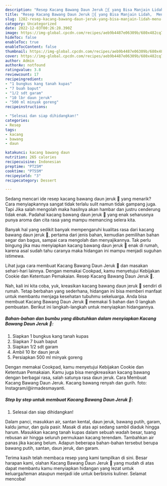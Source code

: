 ```yaml
---
description: "Resep Kacang Bawang Daun Jeruk 🍊{ yang Bisa Manjain Lidah,  Menu Buat lebaran"
title: "Resep Kacang Bawang Daun Jeruk 🍊{ yang Bisa Manjain Lidah,  Menu Buat lebaran"
slug: 1282-resep-kacang-bawang-daun-jeruk-yang-bisa-manjain-lidah-menu-buat-lebaran
category: Uncategorized
date: 2022-12-03T00:26:28.390Z
image: https://img-global.cpcdn.com/recipes/aeb9b4487e06309b/680x482cq70/kacang-bawang-daun-jeruk-foto-resep-utama.jpg
hideToc: false
enableToc: true
enableTocContent: false
thumbnail: https://img-global.cpcdn.com/recipes/aeb9b4487e06309b/680x482cq70/kacang-bawang-daun-jeruk-foto-resep-utama.jpg
cover: https://img-global.cpcdn.com/recipes/aeb9b4487e06309b/680x482cq70/kacang-bawang-daun-jeruk-foto-resep-utama.jpg
author: Admin
authorAv: notfound
ratingvalue: 3.8
reviewcount: 17
recipeingredient:
- "1 bungkus kang tanah kupas"
- "7 buah baput"
- "1/2 sdt garam"
- "10 lbr daun jeruk"
- "500 ml minyak goreng"
recipeinstructions:

- "Selesai dan siap dihidangkan!"
categories:
- Resep
tags:
- kacang
- bawang
- daun

katakunci: kacang bawang daun 
nutrition: 265 calories
recipecuisine: Indonesian
preptime: "PT25M"
cooktime: "PT55M"
recipeyield: "3"
recipecategory: Dessert

---
```



Sedang mencari ide resep kacang bawang daun jeruk 🍊 yang menarik? Cara menyiapkannya sangat tidak terlalu sulit namun tidak gampang juga. Tapi Jika salah mengolah maka hasilnya akan hambar dan justru cenderung tidak enak. Padahal kacang bawang daun jeruk 🍊 yang enak seharusnya punya aroma dan cita rasa yang mampu memancing selera kita.


Banyak hal yang sedikit banyak mempengaruhi kualitas rasa dari kacang bawang daun jeruk 🍊, pertama dari jenis bahan, kemudian pemilihan bahan segar dan bagus, sampai cara mengolah dan menyajikannya. Tak perlu bingung jika mau menyiapkan kacang bawang daun jeruk 🍊 enak di rumah, karena asal sudah tahu caranya maka hidangan ini mampu menjadi suguhan istimewa.

Lihat juga cara membuat Kacang Bawang Daun Jeruk 🍊 dan masakan sehari-hari lainnya. Dengan memakai Cookpad, kamu menyetujui Kebijakan Cookie dan Ketentuan Pemakaian. Resep Kacang Bawang Daun Jeruk 🍊.


Nah, kali ini kita coba, yuk, kreasikan kacang bawang daun jeruk 🍊 sendiri di rumah. Tetap berbahan yang sederhana, hidangan ini bisa memberi manfaat untuk membantu menjaga kesehatan tubuhmu sekeluarga. Anda bisa membuat Kacang Bawang Daun Jeruk 🍊 memakai 5 bahan dan 0 langkah pembuatan. Berikut ini langkah-langkah untuk menyiapkan hidangannya.

<!--inarticleads1-->

##### Bahan-bahan dan bumbu yang dibutuhkan dalam menyiapkan Kacang Bawang Daun Jeruk 🍊:

1. Siapkan 1 bungkus kang tanah kupas
1. Siapkan 7 buah baput
1. Siapkan 1/2 sdt garam
1. Ambil 10 lbr daun jeruk
1. Persiapkan 500 ml minyak goreng


Dengan memakai Cookpad, kamu menyetujui Kebijakan Cookie dan Ketentuan Pemakaian. Kamu juga bisa mengkreasikan kacang bawang dengan berbagai rasa, salah satunya rasa daun jeruk. Cara Membuat Kacang Bawang Daun Jeruk. Kacang bawang renyah dan gurih. foto: Instagram/@irmadesmayanti. 

<!--inarticleads2-->

##### Step by step untuk membuat Kacang Bawang Daun Jeruk 🍊:


1. Selesai dan siap dihidangkan!

Dalam panci, masukkan air, santan kental, daun jeruk, bawang putih, garam, kaldu jamur, dan gula pasir. Masak di atas api sedang sambil diaduk hingga harum. Masukkan kacang tanah kupas dalam sebuah wadah besar, tuang rebusan air hingga seluruh permukaan kacang terendam. Tambahkan air panas jika kacang belum. Adapun beberapa bahan-bahan tersebut berupa bawang putih, santan, daun jeruk, dan garam. 

Terima kasih telah membaca resep yang kami tampilkan di sini. Besar harapan kami, olahan Kacang Bawang Daun Jeruk 🍊 yang mudah di atas dapat membantu kamu menyiapkan hidangan yang lezat untuk keluarga/teman ataupun menjadi ide untuk berbisnis kuliner. Selamat mencoba!

